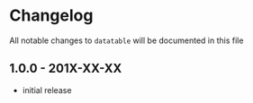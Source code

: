 # Changelog

All notable changes to `datatable` will be documented in this file

## 1.0.0 - 201X-XX-XX

- initial release
